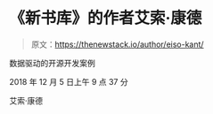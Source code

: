 # 《新书库》的作者艾索·康德

> 原文：<https://thenewstack.io/author/eiso-kant/>

数据驱动的开源开发案例

2018 年 12 月 5 日上午 9 点 37 分

艾索·康德